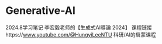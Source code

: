 # Generative-AI
2024.8学习笔记
李宏毅老师的【生成式AI導論 2024】
课程链接https://www.youtube.com/@HungyiLeeNTU
科研/AI的启蒙课程
